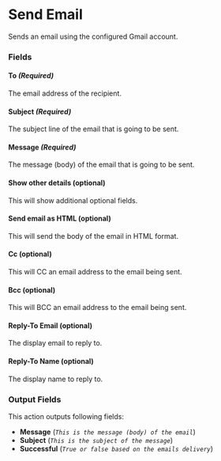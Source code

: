 ﻿---
sidebar_label: 'Send Email'
hide_title: true
---

# Send Email

Sends an email using the configured Gmail account.

### Fields

#### To *(Required)*

The email address of the recipient.

#### Subject *(Required)*

The subject line of the email that is going to be sent.

#### Message *(Required)*

The message (body) of the email that is going to be sent.

#### Show other details (optional)

This will show additional optional fields.

#### Send email as HTML (optional)

This will send the body of the email in HTML format.

#### Cc (optional)

This will CC an email address to the email being sent.

#### Bcc (optional)

This will BCC an email address to the email being sent.

#### Reply-To Email (optional)

The display email to reply to.

#### Reply-To Name (optional)

The display name to reply to.

### Output Fields

This action outputs following fields:

- **Message** (*`This is the message (body) of the email`*)
- **Subject** (*`This is the subject of the message`*)
- **Successful** (*`True or false based on the emails delivery`*)

